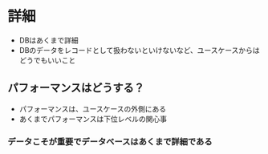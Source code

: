 # 詳細

- DBはあくまで詳細
- DBのデータをレコードとして扱わないといけないなど、ユースケースからはどうでもいいこと

## パフォーマンスはどうする？

- パフォーマンスは、ユースケースの外側にある
- あくまでパフォーマンスは下位レベルの関心事

### データこそが重要でデータベースはあくまで詳細である